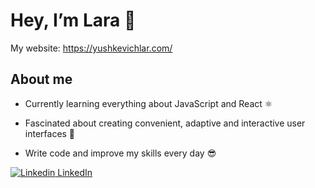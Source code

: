 # Hey, I’m Lara 👋

<!--
**yushkevichlar/yushkevichlar** is a ✨ _special_ ✨ repository because its `README.md` (this file) appears on your GitHub profile.

Here are some ideas to get you started:

- 🔭 I’m currently working on ...
- 🌱 I’m currently learning ...
- 👯 I’m looking to collaborate on ...
- 🤔 I’m looking for help with ...
- 💬 Ask me about ...
- 📫 How to reach me: ...
- 😄 Pronouns: ...
- ⚡ Fun fact: ...
-->
My website: https://yushkevichlar.com/

## About me
- Currently learning everything about JavaScript and React ⚛️

- Fascinated about creating convenient, adaptive and interactive user interfaces 📱

- Write code and improve my skills every day 😎

[![Linkedin](https://i.stack.imgur.com/gVE0j.png) LinkedIn](https://www.linkedin.com/in/yushkevichlar)
